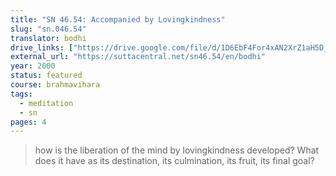 ```yaml
---
title: "SN 46.54: Accompanied by Lovingkindness"
slug: "sn.046.54"
translator: bodhi
drive_links: ["https://drive.google.com/file/d/1D6EbF4For4xAN2XrZ1aH5D_HA1tSJVkr/view?usp=drivesdk"]
external_url: "https://suttacentral.net/sn46.54/en/bodhi"
year: 2000
status: featured
course: brahmavihara
tags:
  - meditation
  - sn
pages: 4
---
```


> how is the liberation of the mind by lovingkindness developed? What does it have as its destination, its culmination, its fruit, its final goal?
